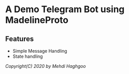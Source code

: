 # A Demo Telegram Bot using MadelineProto

## Features
- Simple Message Handling   
- State handling    

*Copyright(C) 2020 by Mehdi Haghgoo*
